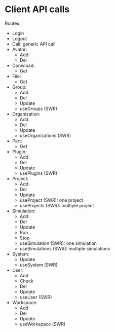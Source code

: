 # Client API calls

Routes:

- Login
- Logout
- Call: generic API call
- Avatar:
  - Add
  - Del
- Donwload:
  - Get
- File:
  - Get
- Group:
  - Add
  - Del
  - Update
  - useGroups (SWR)
- Organization:
  - Add
  - Del
  - Update
  - useOrganizations (SWR)
- Part:
  - Get
- Plugin:
  - Add
  - Del
  - Update
  - usePlugins (SWR)
- Project:
  - Add
  - Del
  - Update
  - useProject (SWR): one project
  - useProjects (SWR): multiple project
- Simulation:
  - Add
  - Del
  - Update
  - Run
  - Stop
  - useSimulation (SWR): one simulation
  - useSimulations (SWR): multiple simulations
- System:
  - Update
  - useSystem (SWR)
- User:
  - Add
  - Check
  - Del
  - Update
  - useUser (SWR)
- Workspace:
  - Add
  - Del
  - Update
  - useWorkspace (SWR)
